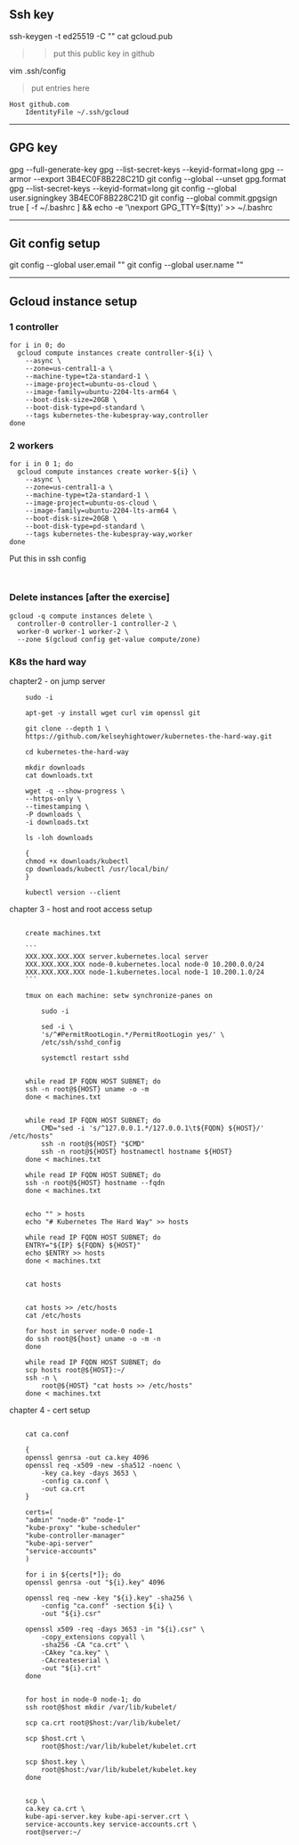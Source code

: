## Ssh key

ssh-keygen -t ed25519 -C "<email>"
cat gcloud.pub 
>> put this public key in github

vim .ssh/config 
> put entries here

```
Host github.com
	IdentityFile ~/.ssh/gcloud

```

---

## GPG key

gpg --full-generate-key
gpg --list-secret-keys --keyid-format=long
gpg --armor --export 3B4EC0F8B228C21D
git config --global --unset gpg.format
gpg --list-secret-keys --keyid-format=long
git config --global user.signingkey 3B4EC0F8B228C21D
git config --global commit.gpgsign true
[ -f ~/.bashrc ] && echo -e '\nexport GPG_TTY=$(tty)' >> ~/.bashrc

---

## Git config setup

git config --global user.email "<email>"
git config --global user.name "<Full Name>"

---------


## Gcloud instance setup


### 1 controller

```
for i in 0; do
  gcloud compute instances create controller-${i} \
    --async \
    --zone=us-central1-a \
    --machine-type=t2a-standard-1 \
    --image-project=ubuntu-os-cloud \
    --image-family=ubuntu-2204-lts-arm64 \
    --boot-disk-size=20GB \
    --boot-disk-type=pd-standard \
    --tags kubernetes-the-kubespray-way,controller
done
```

### 2 workers

```
for i in 0 1; do
  gcloud compute instances create worker-${i} \
    --async \
    --zone=us-central1-a \
    --machine-type=t2a-standard-1 \
    --image-project=ubuntu-os-cloud \
    --image-family=ubuntu-2204-lts-arm64 \
    --boot-disk-size=20GB \
    --boot-disk-type=pd-standard \
    --tags kubernetes-the-kubespray-way,worker
done
```

Put this in ssh config

```


```

### Delete instances [after the exercise]

```
gcloud -q compute instances delete \
  controller-0 controller-1 controller-2 \
  worker-0 worker-1 worker-2 \
  --zone $(gcloud config get-value compute/zone)
```

### K8s the hard way

chapter2 - on jump server

```
    sudo -i

    apt-get -y install wget curl vim openssl git

    git clone --depth 1 \
    https://github.com/kelseyhightower/kubernetes-the-hard-way.git

    cd kubernetes-the-hard-way

    mkdir downloads
    cat downloads.txt

    wget -q --show-progress \
    --https-only \
    --timestamping \
    -P downloads \
    -i downloads.txt

    ls -loh downloads

    {
    chmod +x downloads/kubectl
    cp downloads/kubectl /usr/local/bin/
    }

    kubectl version --client
```

chapter 3 - host and root access setup

```

    create machines.txt

    ```
    XXX.XXX.XXX.XXX server.kubernetes.local server  
    XXX.XXX.XXX.XXX node-0.kubernetes.local node-0 10.200.0.0/24
    XXX.XXX.XXX.XXX node-1.kubernetes.local node-1 10.200.1.0/24
    ```

    tmux on each machine: setw synchronize-panes on

        sudo -i

        sed -i \
        's/^#PermitRootLogin.*/PermitRootLogin yes/' \
        /etc/ssh/sshd_config

        systemctl restart sshd


    while read IP FQDN HOST SUBNET; do 
    ssh -n root@${HOST} uname -o -m
    done < machines.txt


    while read IP FQDN HOST SUBNET; do 
        CMD="sed -i 's/^127.0.0.1.*/127.0.0.1\t${FQDN} ${HOST}/' /etc/hosts"
        ssh -n root@${HOST} "$CMD"
        ssh -n root@${HOST} hostnamectl hostname ${HOST}
    done < machines.txt

    while read IP FQDN HOST SUBNET; do
    ssh -n root@${HOST} hostname --fqdn
    done < machines.txt


    echo "" > hosts
    echo "# Kubernetes The Hard Way" >> hosts

    while read IP FQDN HOST SUBNET; do 
    ENTRY="${IP} ${FQDN} ${HOST}"
    echo $ENTRY >> hosts
    done < machines.txt


    cat hosts


    cat hosts >> /etc/hosts
    cat /etc/hosts

    for host in server node-0 node-1
    do ssh root@${host} uname -o -m -n
    done

    while read IP FQDN HOST SUBNET; do
    scp hosts root@${HOST}:~/
    ssh -n \
        root@${HOST} "cat hosts >> /etc/hosts"
    done < machines.txt

```

chapter 4 - cert setup

```

    cat ca.conf

    {
    openssl genrsa -out ca.key 4096
    openssl req -x509 -new -sha512 -noenc \
        -key ca.key -days 3653 \
        -config ca.conf \
        -out ca.crt
    }

    certs=(
    "admin" "node-0" "node-1"
    "kube-proxy" "kube-scheduler"
    "kube-controller-manager"
    "kube-api-server"
    "service-accounts"
    )

    for i in ${certs[*]}; do
    openssl genrsa -out "${i}.key" 4096

    openssl req -new -key "${i}.key" -sha256 \
        -config "ca.conf" -section ${i} \
        -out "${i}.csr"
    
    openssl x509 -req -days 3653 -in "${i}.csr" \
        -copy_extensions copyall \
        -sha256 -CA "ca.crt" \
        -CAkey "ca.key" \
        -CAcreateserial \
        -out "${i}.crt"
    done


    for host in node-0 node-1; do
    ssh root@$host mkdir /var/lib/kubelet/
    
    scp ca.crt root@$host:/var/lib/kubelet/
        
    scp $host.crt \
        root@$host:/var/lib/kubelet/kubelet.crt
        
    scp $host.key \
        root@$host:/var/lib/kubelet/kubelet.key
    done


    scp \
    ca.key ca.crt \
    kube-api-server.key kube-api-server.crt \
    service-accounts.key service-accounts.crt \
    root@server:~/

```